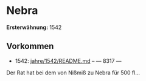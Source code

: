 # Nebra

**Ersterwähnung:** 1542

## Vorkommen
- 1542: [jahre/1542/README.md](../jahre/1542/README.md) – — 8317 —

Der Rat hat bei dem von Nißmiß zu Nebra für
500 fl...
